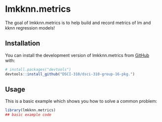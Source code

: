 
<!-- README.md is generated from README.Rmd. Please edit that file -->

# lmkknn.metrics

<!-- badges: start -->
<!-- badges: end -->

The goal of lmkknn.metrics is to help build and record metrics of lm and kknn regression models!

## Installation

You can install the development version of lmkknn.metrics from
[GitHub](https://github.com/) with:

``` r
# install.packages("devtools")
devtools::install_github("DSCI-310/dsci-310-group-16-pkg.")
```

## Usage

This is a basic example which shows you how to solve a common problem:

``` r
library(lmkknn.metrics)
## basic example code
```

